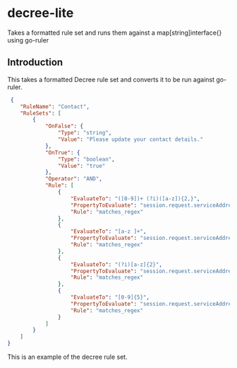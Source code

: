 # decree-lite

Takes a formatted rule set and runs them against a map[string]interface{} using go-ruler

## Introduction

This takes a formatted Decree rule set and converts it to be run against go-ruler.

```json
 {
    "RuleName": "Contact",
    "RuleSets": [
        {
            "OnFalse": {
                "Type": "string",
                "Value": "Please update your contact details."
            },
            "OnTrue": {
                "Type": "boolean",
                "Value": "true"
            },
            "Operator": "AND",
            "Rule": [
                {
                    "EvaluateTo": "([0-9])+ (?i)([a-z]){2,}",
                    "PropertyToEvaluate": "session.request.serviceAddress.address1",
                    "Rule": "matches_regex"
                },
                {
                    "EvaluateTo": "[a-z ]+",
                    "PropertyToEvaluate": "session.request.serviceAddress.city",
                    "Rule": "matches_regex"
                },
                {
                    "EvaluateTo": "(?i)[a-z]{2}",
                    "PropertyToEvaluate": "session.request.serviceAddress.state",
                    "Rule": "matches_regex"
                },
                {
                    "EvaluateTo": "[0-9]{5}",
                    "PropertyToEvaluate": "session.request.serviceAddress.zipCode",
                    "Rule": "matches_regex"
                }
            ]
        }
    ]
}
```

This is an example of the decree rule set.